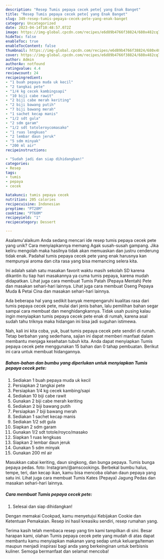 ```yaml
---
description: "Resep Tumis pepaya cecek pete{ yang Enak Banget"
title: "Resep Tumis pepaya cecek pete{ yang Enak Banget"
slug: 349-resep-tumis-pepaya-cecek-pete-yang-enak-banget
category: Uncategorized
date: 2023-04-14T10:48:57.072Z
image: https://img-global.cpcdn.com/recipes/e6d89b4766f38824/680x482cq70/tumis-pepaya-cecek-pete-foto-resep-utama.jpg
hideToc: false
enableToc: true
enableTocContent: false
thumbnail: https://img-global.cpcdn.com/recipes/e6d89b4766f38824/680x482cq70/tumis-pepaya-cecek-pete-foto-resep-utama.jpg
cover: https://img-global.cpcdn.com/recipes/e6d89b4766f38824/680x482cq70/tumis-pepaya-cecek-pete-foto-resep-utama.jpg
author: Admin
authorAv: notfound
ratingvalue: 4.4
reviewcount: 24
recipeingredient:
- "1 buah pepaya muda uk kecil"
- "2 tangkai pete"
- "1/4 kg cecek kambingsapi"
- "10 biji cabe rawit"
- "2 biji cabe merah keriting"
- "2 biji bawang putih"
- "7 biji bawang merah"
- "1 sachet kecap manis"
- "1/2 sdt gula"
- "2 sdm garam"
- "1/2 sdt totoleroycomasako"
- "1 ruas lengkuas"
- "2 lembar daun jeruk"
- "5 sdm minyak"
- "200 ml air"
recipeinstructions:

- "Sudah jadi dan siap dihidangkan!"
categories:
- Resep
tags:
- tumis
- pepaya
- cecek

katakunci: tumis pepaya cecek 
nutrition: 205 calories
recipecuisine: Indonesian
preptime: "PT28M"
cooktime: "PT60M"
recipeyield: "1"
recipecategory: Dessert

---
```



Asalamu'alaikum Anda sedang mencari ide resep tumis pepaya cecek pete yang unik? Cara menyiapkannya memang Agak susah-susah gampang. Jika keliru mengolah maka hasilnya tidak akan memuaskan dan justru cenderung tidak enak. Padahal tumis pepaya cecek pete yang enak harusnya kan mempunyai aroma dan cita rasa yang bisa memancing selera kita.


Ini adalah salah satu masakan favorit waktu masih sekolah SD karena dikantin itu tiap hari masakannya ya cuma tumis pepaya, karena mudah didapatkan. Lihat juga cara membuat Tumis Patah (Pepaya Mentah) Pete dan masakan sehari-hari lainnya. Lihat juga cara membuat Oseng Pepaya Muda &amp; Petai Cina dan masakan sehari-hari lainnya.

Ada beberapa hal yang sedikit banyak mempengaruhi kualitas rasa dari tumis pepaya cecek pete, mulai dari jenis bahan, lalu pemilihan bahan segar sampai cara membuat dan menghidangkannya. Tidak usah pusing kalau ingin menyiapkan tumis pepaya cecek pete enak di rumah, karena asal sudah tahu triknya maka hidangan ini bisa jadi suguhan istimewa.


Nah, kali ini kita coba, yuk, buat tumis pepaya cecek pete sendiri di rumah. Tetap berbahan yang sederhana, sajian ini dapat memberi manfaat dalam membantu menjaga kesehatan tubuh kita. Anda dapat menyiapkan Tumis pepaya cecek pete menggunakan 15 bahan dan 0 tahap pembuatan. Berikut ini cara untuk membuat hidangannya.

<!--inarticleads1-->

##### Bahan-bahan dan bumbu yang diperlukan untuk menyiapkan Tumis pepaya cecek pete:

1. Sediakan 1 buah pepaya muda uk kecil
1. Persiapkan 2 tangkai pete
1. Persiapkan 1/4 kg cecek kambing/sapi
1. Sediakan 10 biji cabe rawit
1. Gunakan 2 biji cabe merah keriting
1. Sediakan 2 biji bawang putih
1. Persiapkan 7 biji bawang merah
1. Sediakan 1 sachet kecap manis
1. Sediakan 1/2 sdt gula
1. Siapkan 2 sdm garam
1. Gunakan 1/2 sdt totole/royco/masako
1. Siapkan 1 ruas lengkuas
1. Siapkan 2 lembar daun jeruk
1. Gunakan 5 sdm minyak
1. Gunakan 200 ml air


Masukkan cabai keriting, daun singkong, dan bunga pepaya. Tumis bunga pepaya pedas. foto: Instagram/@amscookings. Berbekal bumbu halus, tempe, teri, dan kecap ikan, kamu bisa mencoba olahan daun pepaya yang satu ini. Lihat juga cara membuat Tumis Kates (Pepaya) Jagung Pedas dan masakan sehari-hari lainnya. 

<!--inarticleads2-->

##### Cara membuat Tumis pepaya cecek pete:


1. Selesai dan siap dihidangkan!

Dengan memakai Cookpad, kamu menyetujui Kebijakan Cookie dan Ketentuan Pemakaian. Resep ini hasil kreasiku sendiri, resep rumahan yang. 

Terima kasih telah membaca resep yang tim kami tampilkan di sini. Besar harapan kami, olahan Tumis pepaya cecek pete yang mudah di atas dapat membantu kamu menyiapkan makanan yang sedap untuk keluarga/teman maupun menjadi inspirasi bagi anda yang berkeinginan untuk berbisnis kuliner. Semoga bermanfaat dan selamat mencoba!
